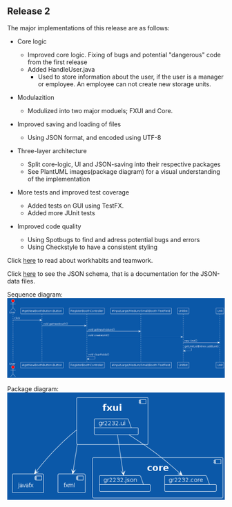 ## Release 2

The major implementations of this release are as follows:
- Core logic
    - Improved core logic. Fixing of bugs and potential "dangerous" code from the first release
    - Added HandleUser.java
        - Used to store information about the user, if the user is a manager or employee. An employee can not create new storage units. 

- Modulazition 
    - Modulized into two major moduels; FXUI and Core. 

- Improved saving and loading of files
    - Using JSON format, and encoded using UTF-8

- Three-layer architecture 
    - Split core-logic, UI and JSON-saving into their respective packages
    - See PlantUML images(package diagram) for a visual understanding of the implementation


- More tests and improved test coverage
    - Added tests on GUI using TestFX. 
    - Added more JUnit tests

- Improved code quality 
    - Using Spotbugs to find and adress potential bugs and errors
    - Using Checkstyle to have a consistent styling


Click [here](./workhabits.md) to read about workhabits and teamwork.

Click [here](../../config/jsonSchema/unit.schema.json) to see the JSON schema, that is a documentation for the JSON-data files. 

Sequence diagram:
![Sequence diagram](./SequenceDiagram.png)

Package diagram:
![Package diagram](./packageDiagram.png)
